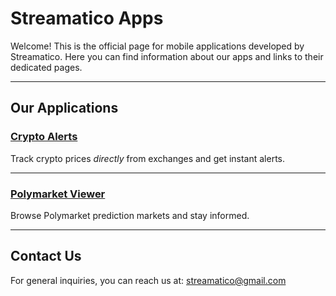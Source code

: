 # Streamatico Apps

Welcome! This is the official page for mobile applications developed by Streamatico.
Here you can find information about our apps and links to their dedicated pages.

---

## Our Applications

### [Crypto Alerts](apps/crypto-alerts/)
Track crypto prices *directly* from exchanges and get instant alerts.

---

### [Polymarket Viewer](apps/polymarket-viewer/)
Browse Polymarket prediction markets and stay informed.

---

## Contact Us

For general inquiries, you can reach us at: streamatico@gmail.com
